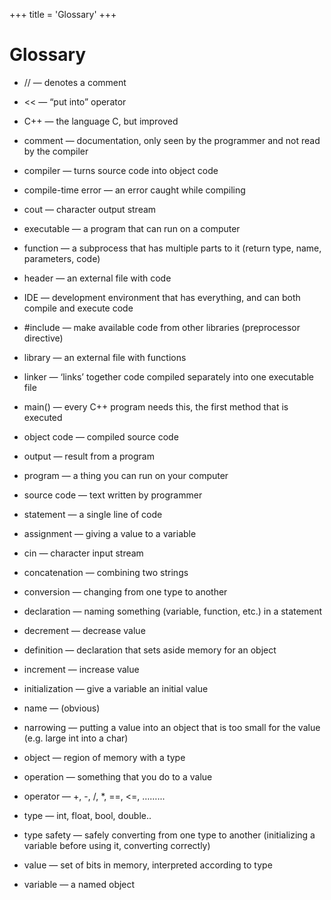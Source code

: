 +++
title = 'Glossary'
+++
# Glossary
- // — denotes a comment
- << — “put into” operator
- C++ — the language C, but improved

- comment — documentation, only seen by the programmer and not read by the compiler

- compiler — turns source code into object code
- compile-time error — an error caught while compiling
- cout — character output stream
- executable — a program that can run on a computer

- function — a subprocess that has multiple parts to it (return type, name, parameters, code)

- header — an external file with code

- IDE — development environment that has everything, and can both compile and execute code

- #include — make available code from other libraries (preprocessor directive)
- library — an external file with functions
- linker — ‘links’ together code compiled separately into one executable file
- main() — every C++ program needs this, the first method that is executed
- object code — compiled source code
- output — result from a program
- program — a thing you can run on your computer
- source code — text written by programmer
- statement — a single line of code
- assignment — giving a value to a variable
- cin — character input stream
- concatenation — combining two strings
- conversion — changing from one type to another
- declaration — naming something (variable, function, etc.) in a statement
- decrement — decrease value
- definition — declaration that sets aside memory for an object
- increment — increase value
- initialization — give a variable an initial value
- name — (obvious)

- narrowing — putting a value into an object that is too small for the value (e.g. large int into a char)

- object — region of memory with a type
- operation — something that you do to a value
- operator — +, -, /, *, ==, <=, ……...
- type — int, float, bool, double..

- type safety — safely converting from one type to another (initializing a variable before using it, converting correctly)

- value — set of bits in memory, interpreted according to type
- variable — a named object
